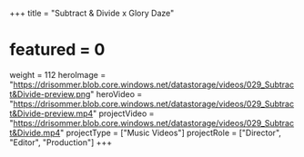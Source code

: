 +++
title = "Subtract & Divide x Glory Daze"
# featured = 0
weight = 112
heroImage = "https://drisommer.blob.core.windows.net/datastorage/videos/029_Subtract&Divide-preview.png"
heroVideo = "https://drisommer.blob.core.windows.net/datastorage/videos/029_Subtract&Divide-preview.mp4"
projectVideo = "https://drisommer.blob.core.windows.net/datastorage/videos/029_Subtract&Divide.mp4"
projectType = ["Music Videos"]
projectRole = ["Director", "Editor", "Production"]
+++
